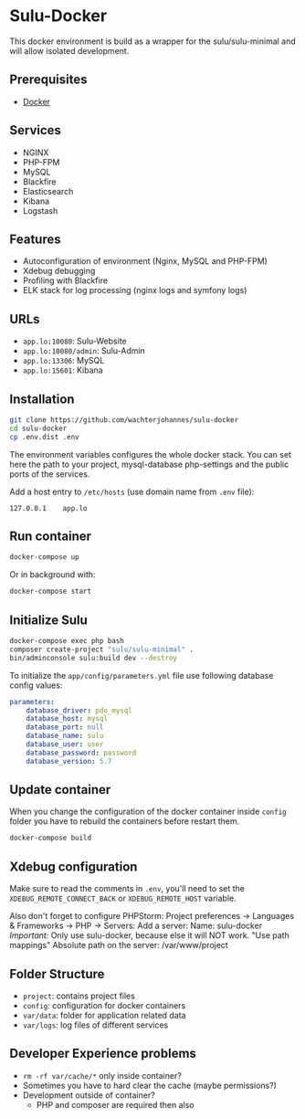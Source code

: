 # Sulu-Docker

This docker environment is build as a wrapper for the sulu/sulu-minimal and will allow isolated development.

## Prerequisites

* [Docker](https://docs.docker.com/engine/installation/)

## Services

* NGINX
* PHP-FPM
* MySQL
* Blackfire
* Elasticsearch
* Kibana
* Logstash

## Features

* Autoconfiguration of environment (Nginx, MySQL and PHP-FPM)
* Xdebug debugging
* Profiling with Blackfire
* ELK stack for log processing (nginx logs and symfony logs)

## URLs

* `app.lo:10080`: Sulu-Website
* `app.lo:10080/admin`: Sulu-Admin
* `app.lo:13306`: MySQL
* `app.lo:15601`: Kibana

## Installation

```bash
git clone https://github.com/wachterjohannes/sulu-docker
cd sulu-docker
cp .env.dist .env
```

The environment variables configures the whole docker stack. You can set here the path to your project, mysql-database php-settings and the public ports of the services.

Add a host entry to `/etc/hosts` (use domain name from `.env` file):

```
127.0.0.1    app.lo
```

## Run container

```bash
docker-compose up
```

Or in background with:

```bash
docker-compose start
```

## Initialize Sulu

```bash
docker-compose exec php bash
composer create-project "sulu/sulu-minimal" .
bin/adminconsole sulu:build dev --destroy
```

To initialize the `app/config/parameters.yml` file use following database config values:

```yml
parameters:
    database_driver: pdo_mysql
    database_host: mysql
    database_port: null
    database_name: sulu
    database_user: user
    database_password: password
    database_version: 5.7
```

## Update container

When you change the configuration of the docker container inside `config` folder you have to rebuild the containers before restart them.

```bash
docker-compose build
```

## Xdebug configuration

Make sure to read the comments in `.env`, you'll need to set the `XDEBUG_REMOTE_CONNECT_BACK` or `XDEBUG_REMOTE_HOST` variable.

Also don't forget to configure PHPStorm:
Project preferences -> Languages & Frameworks -> PHP -> Servers:
Add a server: 
Name: sulu-docker *Important:* Only use sulu-docker, because else it will NOT work.
"Use path mappings"
Absolute path on the server: /var/www/project

## Folder Structure

* `project`: contains project files 
* `config`: configuration for docker containers
* `var/data`: folder for application related data
* `var/logs`: log files of different services

## Developer Experience problems

* `rm -rf var/cache/*` only inside container?
* Sometimes you have to hard clear the cache (maybe permissions?)
* Development outside of container?
  - PHP and composer are required then also 
